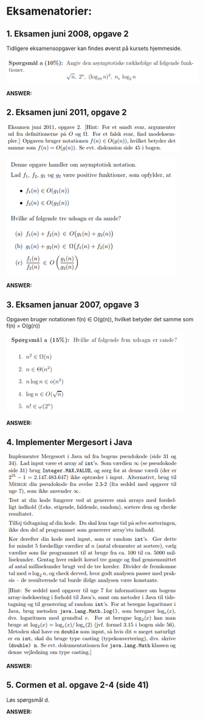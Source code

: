 <h1>Eksamenatorier:</h1>


## 1. Eksamen juni 2008, opgave 2 
Tidligere eksamensopgaver kan findes øverst på kursets hjemmeside.

<img src="images/eksamensspørgsmål/dm507jun08_opg2.png" border="0"></img>

<b>ANSWER:</b>


    
## 2. Eksamen juni 2011, opgave 2
<img src="images/task2.png" border="0"></img>

<img src="images/eksamensspørgsmål/dm507jun11_opg2.png" border="0"></img>

<b>ANSWER:</b>




## 3. Eksamen januar 2007, opgave 3
Opgaven bruger notationen f(n) ∈ O(g(n)), hvilket betyder det samme som f(n) = O(g(n))

<img src="images/eksamensspørgsmål/dm507jan07_opg3.png" border="0"></img>

<b>ANSWER:</b>



## 4. Implementer Mergesort i Java

<img src="images/impl_part1.png" border="0"></img>
<img src="images/impl_part2.png" border="0"></img>

<b>ANSWER:</b>



## 5. Cormen et al. opgave 2-4 (side 41)
Løs spørgsmål d.

<b>ANSWER:</b>

